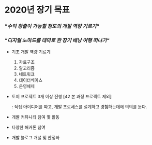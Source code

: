 # 2020년 장기 목표

### *"수익 창출이 가능할 정도의 개발 역량 기르기"*

### *"디지털 노마드를 테마로 한 장기 배낭 여행 떠나기"*
- 기초 개발 역량 기르기

  1. 자료구조
  2. 알고리즘
  3. 네트워크
  4. 데이터베이스
  5. 운영체제

- 토이 프로젝트 3개 이상 진행 [42 본 과정 프로젝트 제외]

  : 직접 아이디어를 짜고, 개발 프로세스를 설계하고 경험하는데에 의의를 둔다.

- 개발 커뮤니티 참여 및 활동

- 다양한 해커톤 참여 

- 개발 블로그 개설 및 안정화

